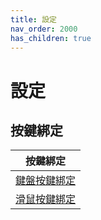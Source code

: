 ```yaml
---
title: 設定
nav_order: 2000
has_children: true
---
```



# 設定


## 按鍵綁定

| 按鍵綁定 |
| --- |
| [鍵盤按鍵綁定](https://samwhelp.github.io/note-about-ultramarine-kde-plasma/read/config/keybind.html) |
| [滑鼠按鍵綁定](https://samwhelp.github.io/note-about-ultramarine-kde-plasma/read/config/mousebind.html) |
